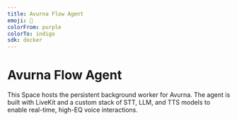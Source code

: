 ```yaml
---
title: Avurna Flow Agent
emoji: 🧠
colorFrom: purple
colorTo: indigo
sdk: docker
---
```


# Avurna Flow Agent

This Space hosts the persistent background worker for Avurna. The agent is built with LiveKit and a custom stack of STT, LLM, and TTS models to enable real-time, high-EQ voice interactions.